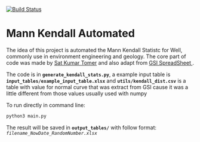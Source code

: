 [![Build Status](https://travis-ci.org/gabrielclimb/mann_kendall_automated.svg?branch=master)](https://travis-ci.org/gabrielclimb/mann_kendall_automated)

# Mann Kendall Automated

The idea of this project is automated the Mann Kendall Statistc for Well, commonly use in environment engineering and geology.
The core part of code was made by [Sat Kumar Tomer](http://vsp.pnnl.gov/help/Vsample/Design_Trend_Mann_Kendall.htm) and also adapt from [GSI SpreadSheet ](https://www.gsi-net.com/en/software/free-software/gsi-mann-kendall-toolkit.html).

The code is in **`generate_kendall_stats.py`**, a example input table is **`input_tables/example_input_table.xlsx`** and **`utils/kendall_dist.csv`** is a table with value for normal curve that was extract from GSI cause it was a little different from those values usually used with numpy

To run directly in command line:
```bash
python3 main.py
```

The result will be saved in **`output_tables/`** with follow format: *`filename_NowDate_RandomNumber.xlsx`*
